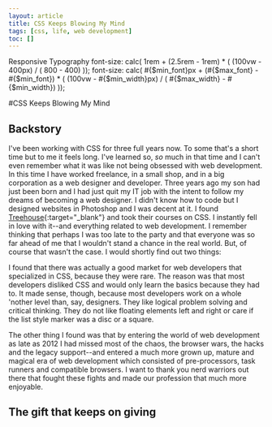 ```yaml
---
layout: article
title: CSS Keeps Blowing My Mind
tags: [css, life, web development]
toc: []
---
```


Responsive Typography
font-size: calc( 1rem + (2.5rem - 1rem) * ( (100vw - 400px) / ( 800 - 400) ));
font-size: calc( #{$min_font}px + (#{$max_font} - #{$min_font}) * ( (100vw - #{$min_width}px) / ( #{$max_width} - #{$min_width}) ));

#CSS Keeps Blowing My Mind

Backstory
--

I've been working with CSS for three full years now. To some that's a short time but to me it feels long. I've learned so, *so* much in that time and I can't even remember what it was like not being obsessed with web development. In this time I have worked freelance, in a small shop, and in a big corporation as a web designer and developer. Three years ago my son had just been born and I had just quit my IT job with the intent to follow my dreams of becoming a web designer. I didn't know how to code but I designed websites in Photoshop and I was decent at it. I found [Treehouse](http://teamtreehouse.com){:target="_blank"} and took their courses on CSS. I instantly fell in love with it--and everything related to web development. I remember thinking that perhaps I was too late to the party and that everyone was so far ahead of me that I wouldn't stand a chance in the real world. But, of course that wasn't the case. I would shortly find out two things:

I found that there was actually a good market for web developers that specialized in CSS, because they were rare. The reason was that most developers disliked CSS and would only learn the basics because they had to. It made sense, though, because most developers work on a whole 'nother level than, say, designers. They like logical problem solving and critical thinking. They do not like floating elements left and right or care if the list style marker was a disc or a square.

The other thing I found was that by entering the world of web development as late as 2012 I had missed most of the chaos, the browser wars, the hacks and the legacy support--and entered a much more grown up, mature and magical era of web development which consisted of pre-processors, task runners and compatible browsers.
I want to thank you nerd warriors out there that fought these fights and made our profession that much more enjoyable.

The gift that keeps on giving
--
